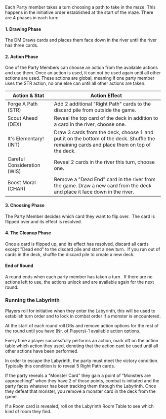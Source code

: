 Each Party member takes a turn choosing a path to take in the maze. This happens in the initiative order established at the start of the maze. There are 4 phases in each turn:
#### 1. Drawing Phase
The DM Draws cards and places them face down in the river until the river has three cards. 
#### 2. Action Phase
One of the Party Members can choose an action from the available actions and use them. Once an action is used, it can not be used again until all other actions are used. 
These actions are global, meaning if one party member uses the STR action, no one else can until all other actions are taken.

| Action & Stat               | Action Effect                                                                                                                             |
| --------------------------- | ----------------------------------------------------------------------------------------------------------------------------------------- |
| Forge A Path (STR)          | Add 2 additional "Right Path" cards to the discard pile from outside the game.                                                            |
| Scout Ahead (DEX)           | Reveal the top card of the deck in addition to a card in the river, choose one.                                                           |
| It's Elementary! (INT)      | Draw 3 cards from the deck, choose 1 and put it on the bottom of the deck. Shuffle the remaining cards and place them on top of the deck. |
| Careful Consideration (WIS) | Reveal 2 cards in the river this turn, choose one.                                                                                        |
| Boost Moral (CHAR)          | Remove a "Dead End" card in the river from the game. Draw a new card from the deck and place it face down in the river.                   |
#### 3. Choosing Phase
The Party Member decides which card they want to flip over. 
The card is flipped over and its effect is resolved. 
#### 4. The Cleanup Phase
Once a card is flipped up, and its effect has resolved, discard all cards except "Dead end" to the discard pile and start a new turn. 
If you run out of cards in the deck, shuffle the discard pile to create a new deck.
#### End of Round
A round ends when each party member has taken a turn. 
If there are no actions left to use, the actions unlock and are available again for the next round. 


### Running the Labyrinth
Players roll for initiative when they enter the Labyrinth, this will be used to establish turn order and to lock in combat order if a monster is encountered.

At the start of each round roll D6s and remove action options for the rest of the round until you have (Nr. of Players)-1 available action options.

Every time a player successfully performs an action, mark off on the action table which action they used, denoting that the action cant be used until all other actions have been performed.   

In order to escape the Labyrinth, the party must meet the victory condition. Typically this condition is to reveal 5 Right Path cards.   

If the party reveals a "Monster Card" they gain a point of "Monsters are approaching!" when they have 2 of those points, combat is initiated and the party faces whatever has been tracking them through the Labyrinth. Once they defeat that monster, you remove a monster card in the deck from the game.  

If a Room card is revealed, roll on the Labyrinth Room Table to see which kind of room they find. 


